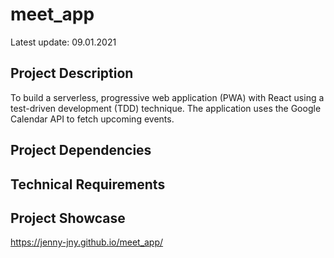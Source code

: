 # meet_app
Latest update: 09.01.2021

## Project Description
To build a serverless, progressive web application (PWA) with React using a test-driven development (TDD) technique. The application uses the Google Calendar API to fetch upcoming events.

## Project Dependencies

## Technical Requirements

## Project Showcase
https://jenny-jny.github.io/meet_app/
